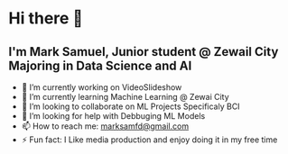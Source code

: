 # Hi there 👋
## I'm Mark Samuel, Junior student @ Zewail City Majoring in Data Science and AI 

- 🔭 I’m currently working on VideoSlideshow
- 🌱 I’m currently learning Machine Learning @ Zewai City
- 👯 I’m looking to collaborate on ML Projects Specificaly BCI
- 🤔 I’m looking for help with Debbuging ML Models
- 📫 How to reach me: marksamfd@gmail.com
- ⚡ Fun fact: I Like media production and enjoy doing it in my free time
